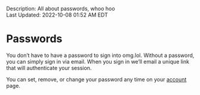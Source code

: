 Description: All about passwords, whoo hoo  
Last Updated: 2022-10-08 01:52 AM EDT

# Passwords

You don’t have to have a password to sign into omg.lol. Without a password, you can simply sign in via email. When you sign in we’ll email a unique link that will authenticate your session.

You can set, remove, or change your password any time on your [account](/account/) page.

